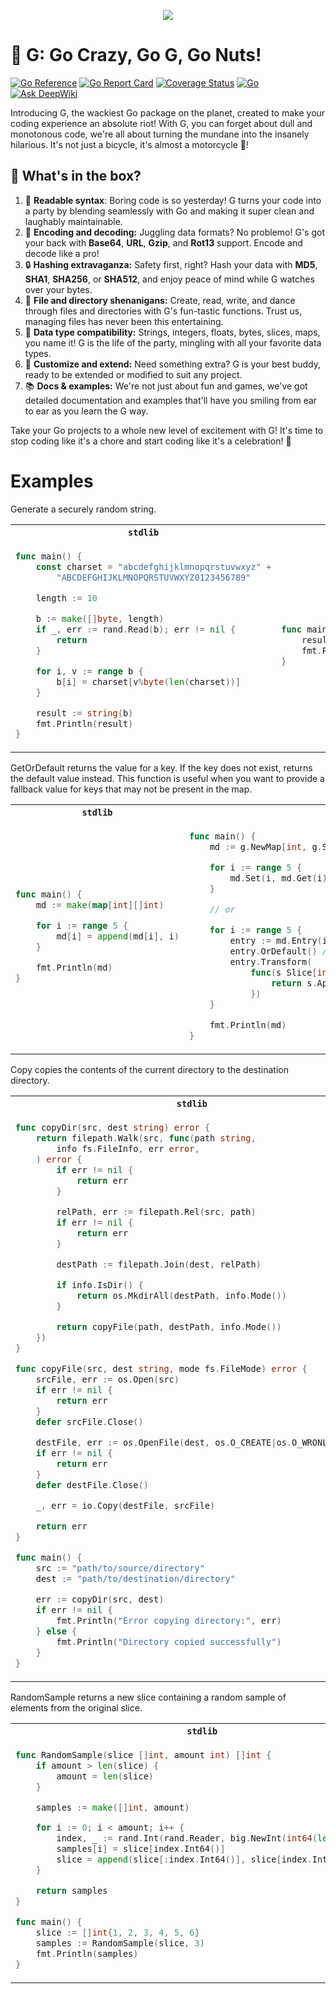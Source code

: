 <p align="center">
  <img src="https://user-images.githubusercontent.com/65846651/229838021-741ff719-8c99-45f6-88d2-1a32927bd863.png">
</p>

# 🤪 G: Go Crazy, Go G, Go Nuts!
[![Go Reference](https://pkg.go.dev/badge/github.com/enetx/g.svg)](https://pkg.go.dev/github.com/enetx/g)
[![Go Report Card](https://goreportcard.com/badge/github.com/enetx/g)](https://goreportcard.com/report/github.com/enetx/g)
[![Coverage Status](https://coveralls.io/repos/github/enetx/g/badge.svg?branch=main&service=github)](https://coveralls.io/github/enetx/g?branch=main)
[![Go](https://github.com/enetx/g/actions/workflows/go.yml/badge.svg)](https://github.com/enetx/g/actions/workflows/go.yml)
[![Ask DeepWiki](https://deepwiki.com/badge.svg)](https://deepwiki.com/enetx/g)

Introducing G, the wackiest Go package on the planet, created to make your coding experience an absolute riot! With G, you can forget about dull and monotonous code, we're all about turning the mundane into the insanely hilarious. It's not just a bicycle, it's almost a motorcycle 🤣!

## 🎉 What's in the box?
1. 📖 **Readable syntax**: Boring code is so yesterday! G turns your code into a party by blending seamlessly with Go and making it super clean and laughably maintainable.
2. 🔀 **Encoding and decoding:** Juggling data formats? No problemo! G's got your back with __Base64__, __URL__, __Gzip__, and __Rot13__ support. Encode and decode like a pro!
3. 🔒 **Hashing extravaganza:** Safety first, right? Hash your data with __MD5__, __SHA1__, __SHA256__, or __SHA512__, and enjoy peace of mind while G watches over your bytes.
4. 📁 **File and directory shenanigans:** Create, read, write, and dance through files and directories with G's fun-tastic functions. Trust us, managing files has never been this entertaining.
5. 🌈 **Data type compatibility:** Strings, integers, floats, bytes, slices, maps, you name it! G is the life of the party, mingling with all your favorite data types.
6. 🔧 **Customize and extend:** Need something extra? G is your best buddy, ready to be extended or modified to suit any project.
7. 📚 **Docs & examples:** We're not just about fun and games, we've got detailed documentation and examples that'll have you smiling from ear to ear as you learn the G way.

Take your Go projects to a whole new level of excitement with G! It's time to stop coding like it's a chore and start coding like it's a celebration! 🥳

# Examples

Generate a securely random string.

<table>
<tr>
<th><code>stdlib</code></th>
<th><code>g</code></th>
</tr>
<tr>
<td>

```go
func main() {
	const charset = "abcdefghijklmnopqrstuvwxyz" +
		"ABCDEFGHIJKLMNOPQRSTUVWXYZ0123456789"

	length := 10

	b := make([]byte, length)
	if _, err := rand.Read(b); err != nil {
		return
	}

	for i, v := range b {
		b[i] = charset[v%byte(len(charset))]
	}

	result := string(b)
	fmt.Println(result)
}
```
</td>
<td>

```go
func main() {
	result := g.NewString().Random(10)
	fmt.Println(result)
}
```
</td>
</tr>
</table>

GetOrDefault returns the value for a key. If the key does not exist, returns the default value
instead. This function is useful when you want to provide a fallback value for keys that may not
be present in the map.

<table>
<tr>
<th><code>stdlib</code></th>
<th><code>g</code></th>
</tr>
<tr>
<td>

```go
func main() {
	md := make(map[int][]int)

	for i := range 5 {
		md[i] = append(md[i], i)
	}

	fmt.Println(md)
}
```
</td>
<td>

```go
func main() {
	md := g.NewMap[int, g.Slice[int]]()

	for i := range 5 {
		md.Set(i, md.Get(i).UnwrapOrDefault().Append(i))
	}

    // or

	for i := range 5 {
		entry := md.Entry(i)
		entry.OrDefault() // Insert an empty slice if missing
		entry.Transform(
			func(s Slice[int]) Slice[int] {
				return s.Append(i) // Append the current index to the slice
			})
	}

	fmt.Println(md)
}
```
</td>
</tr>
</table>

Copy copies the contents of the current directory to the destination directory.

<table>
<tr>
<th><code>stdlib</code></th>
<th><code>g</code></th>
</tr>
<tr>
<td>

```go
func copyDir(src, dest string) error {
	return filepath.Walk(src, func(path string,
		info fs.FileInfo, err error,
	) error {
		if err != nil {
			return err
		}

		relPath, err := filepath.Rel(src, path)
		if err != nil {
			return err
		}

		destPath := filepath.Join(dest, relPath)

		if info.IsDir() {
			return os.MkdirAll(destPath, info.Mode())
		}

		return copyFile(path, destPath, info.Mode())
	})
}

func copyFile(src, dest string, mode fs.FileMode) error {
	srcFile, err := os.Open(src)
	if err != nil {
		return err
	}
	defer srcFile.Close()

	destFile, err := os.OpenFile(dest, os.O_CREATE|os.O_WRONLY, mode)
	if err != nil {
		return err
	}
	defer destFile.Close()

	_, err = io.Copy(destFile, srcFile)

	return err
}

func main() {
	src := "path/to/source/directory"
	dest := "path/to/destination/directory"

	err := copyDir(src, dest)
	if err != nil {
		fmt.Println("Error copying directory:", err)
	} else {
		fmt.Println("Directory copied successfully")
	}
}
```
</td>
<td>

```go
func main() {
	g.NewDir(".").Copy("copy").Unwrap()
}
```
</td>
</tr>
</table>

RandomSample returns a new slice containing a random sample of elements from the original slice.

<table>
<tr>
<th><code>stdlib</code></th>
<th><code>g</code></th>
</tr>
<tr>
<td>

```go
func RandomSample(slice []int, amount int) []int {
	if amount > len(slice) {
		amount = len(slice)
	}

	samples := make([]int, amount)

	for i := 0; i < amount; i++ {
		index, _ := rand.Int(rand.Reader, big.NewInt(int64(len(slice))))
		samples[i] = slice[index.Int64()]
		slice = append(slice[:index.Int64()], slice[index.Int64()+1:]...)
	}

	return samples
}

func main() {
	slice := []int{1, 2, 3, 4, 5, 6}
	samples := RandomSample(slice, 3)
	fmt.Println(samples)
}
```
</td>
<td>

```go
func main() {
	slice := g.SliceOf(1, 2, 3, 4, 5, 6)
	samples := slice.RandomSample(3)
	fmt.Println(samples)
}
```
</td>
</tr>
</table>
